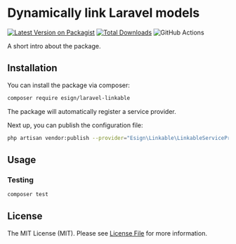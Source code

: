 # Dynamically link Laravel models

[![Latest Version on Packagist](https://img.shields.io/packagist/v/esign/laravel-linkable.svg?style=flat-square)](https://packagist.org/packages/esign/laravel-linkable)
[![Total Downloads](https://img.shields.io/packagist/dt/esign/laravel-linkable.svg?style=flat-square)](https://packagist.org/packages/esign/laravel-linkable)
![GitHub Actions](https://github.com/esign/laravel-linkable/actions/workflows/main.yml/badge.svg)

A short intro about the package.

## Installation

You can install the package via composer:

```bash
composer require esign/laravel-linkable
```

The package will automatically register a service provider.

Next up, you can publish the configuration file:
```bash
php artisan vendor:publish --provider="Esign\Linkable\LinkableServiceProvider" --tag="config"
```

## Usage

### Testing

```bash
composer test
```

## License

The MIT License (MIT). Please see [License File](LICENSE.md) for more information.
